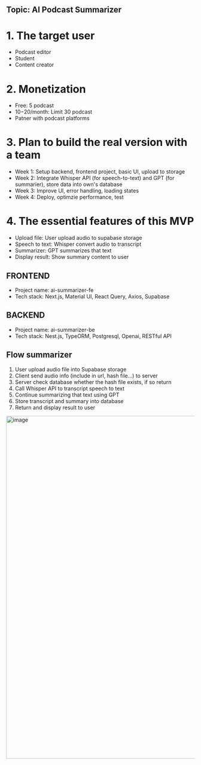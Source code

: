 ## Topic: AI Podcast Summarizer
# 1. The target user
- Podcast editor
- Student
- Content creator

# 2. Monetization
- Free: 5 podcast
- $10-$20/month: Limit 30 podcast
- Patner with podcast platforms

# 3. Plan to build the real version with a team
  - Week 1: Setup backend, frontend project, basic UI, upload to storage
  - Week 2: Integrate Whisper API (for speech-to-text) and GPT (for summarier), store data into own's database
  - Week 3: Improve UI, error handling, loading states
  - Week 4: Deploy, optimzie performance, test

# 4. The essential features of this MVP
- Upload file: User upload audio to supabase storage
- Speech to text: Whisper convert audio to transcript
- Summarizer: GPT summarizes that text
- Display result: Show summary content to user

## FRONTEND
- Project name: ai-summarizer-fe
- Tech stack: Next.js, Material UI, React Query, Axios, Supabase

## BACKEND
- Project name: ai-summarizer-be
- Tech stack: Nest.js, TypeORM, Postgresql, Openai, RESTful API

## Flow summarizer
1. User upload audio file into Supabase storage
2. Client send audio info (include in url, hash file...) to server
3. Server check database whether the hash file exists, if so return
4. Call Whisper API to transcript speech to text
5. Continue summarizing that text using GPT
6. Store transcript and summary into database
7. Return and display result to user

  <img width="1899" height="917" alt="image" src="https://github.com/user-attachments/assets/347bbcc2-2906-4805-818a-cb770a6fbfeb" />


